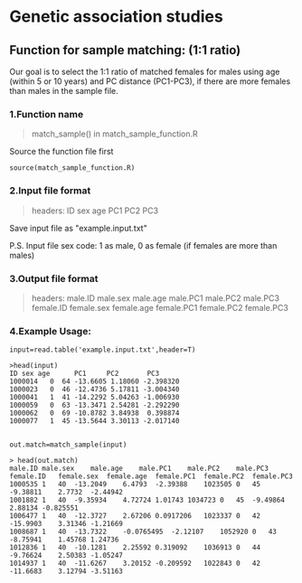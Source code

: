 # Genetic association studies 

## Function for sample matching: (1:1 ratio)

Our goal is to select the 1:1 ratio of matched females for males using age (within 5 or 10 years) and PC distance (PC1-PC3), if there are more females than males in the sample file.

### 1.Function name
>match_sample() in match_sample_function.R

Source the function file first
```
source(match_sample_function.R)
```
### 2.Input file format

> headers: ID sex age PC1 PC2 PC3

Save input file as "example.input.txt"

P.S. Input file sex code: 1 as male, 0 as female (if females are more than males) 

### 3.Output file format

> headers: male.ID male.sex male.age  male.PC1  male.PC2  male.PC3 female.ID female.sex female.age female.PC1 female.PC2 female.PC3

### 4.Example Usage:
```
input=read.table('example.input.txt',header=T)

>head(input)
ID sex age      PC1     PC2       PC3
1000014   0  64 -13.6605 1.18060 -2.398320
1000023   0  46 -12.4736 5.17811 -3.004340
1000041   1  41 -14.2292 5.04263 -1.006930
1000059   0  63 -13.3471 2.54281 -2.292290
1000062   0  69 -10.8782 3.84938  0.398874
1000077   1  45 -13.5644 3.30113 -2.017140


out.match=match_sample(input)

> head(out.match)
male.ID	male.sex	male.age	male.PC1	male.PC2	male.PC3	female.ID	female.sex	female.age	female.PC1	female.PC2	female.PC3
1000535	1	40	-13.2049	6.4793	-2.39388	1023505	0	45	-9.38811	2.7732	-2.44942
1001882	1	40	-9.35934	4.72724	1.01743	1034723	0	45	-9.49864	2.88134	-0.825551
1006477	1	40	-12.3727	2.67206	0.0917206	1023337	0	42	-15.9903	3.31346	-1.21669
1008687	1	40	-13.7322	-0.0765495	-2.12107	1052920	0	43	-8.75941	1.45768	1.24736
1012836	1	40	-10.1281	2.25592	0.319092	1036913	0	44	-9.76624	2.50383	-1.05247
1014937	1	40	-11.6267	3.20152	-0.209592	1022843	0	42	-11.6683	3.12794	-3.51163




```
